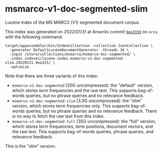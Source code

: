 # msmarco-v1-doc-segmented-slim

Lucene index of the MS MARCO (V1) segmented document corpus.

This index was generated on 2022/01/31 at Anserini commit [`9ea3159`](https://github.com/castorini/anserini/commit/9ea3159adeeffd84e10e197af4c36febb5b74c7b) on `orca` with the following command:

```
target/appassembler/bin/IndexCollection -collection JsonCollection \
  -generator DefaultLuceneDocumentGenerator -threads 16 \
  -input /store/collections/msmarco/msmarco-doc-segmented/ \
  -index indexes/lucene-index.msmarco-v1-doc-segmented-slim.20220131.9ea315/ \
  -optimize
```

Note that there are three variants of this index:

+ `msmarco-v1-doc-segmented` (20G uncompressed): the "default" version, which stores term frequencies and the raw text. This supports bag-of-words queries, but no phrase queries and no relevance feedback.
+ `msmarco-v1-doc-segmented-slim` (3.9G uncompressed): the "slim" version, which stores term frequencies only. This supports bag-of-words queries, but no phrase queries and no relevance feedback. There is no way to fetch the raw text from this index.
+ `msmarco-v1-doc-segmented-full` (35G uncompressed): the "full" version, which stores term frequencies, term positions, document vectors, and the raw text. This supports bag-of-words queries, phrase queries, and relevance feedback.

This is the "slim" version.